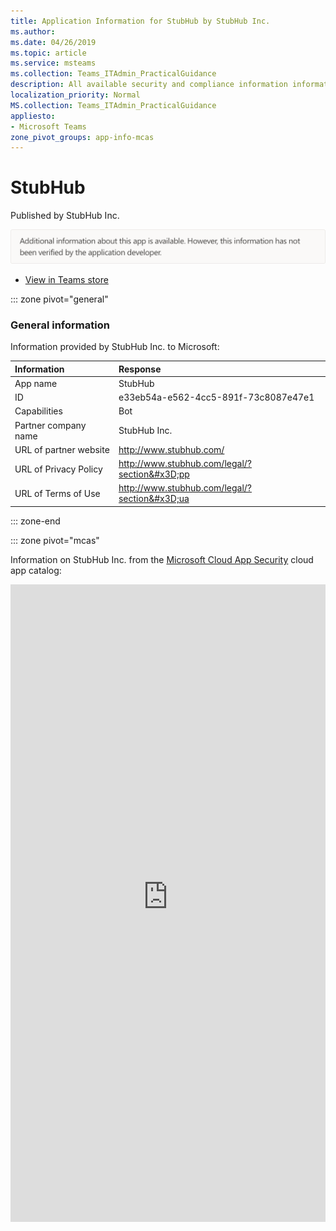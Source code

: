 ```yaml
---
title: Application Information for StubHub by StubHub Inc.
ms.author: 
ms.date: 04/26/2019
ms.topic: article
ms.service: msteams
ms.collection: Teams_ITAdmin_PracticalGuidance
description: All available security and compliance information information for StubHub, its data handling policies, its Microsoft Cloud App Security app catalog information, and security/compliance information in the CSA STAR registry.
localization_priority: Normal
MS.collection: Teams_ITAdmin_PracticalGuidance
appliesto:
- Microsoft Teams
zone_pivot_groups: app-info-mcas
---
```

# StubHub

Published by StubHub Inc.

![Non-attested image](./images/unattested.png)

* <a href="https://teams.microsoft.com/l/app/e33eb54a-e562-4cc5-891f-73c8087e47e1" target="_blank">View in Teams store</a>

::: zone pivot="general"

### General information

Information provided by StubHub Inc. to Microsoft:

| **Information** | **Response** |
|:----------------|:-------------|
| App name | StubHub |
| ID | e33eb54a-e562-4cc5-891f-73c8087e47e1 |
| Capabilities | Bot |
| Partner company name | StubHub Inc. |
| URL of partner website | <http://www.stubhub.com/> |
| URL of Privacy Policy | <http://www.stubhub.com/legal/?section&#x3D;pp> |
| URL of Terms of Use | <http://www.stubhub.com/legal/?section&#x3D;ua> |

::: zone-end


::: zone pivot="mcas"

Information on StubHub Inc. from the [Microsoft Cloud App Security](https://www.microsoft.com/en-us/enterprise-mobility-security/cloud-app-security) cloud app catalog:

<iframe height='1020' title='Microsoft Cloud App Security Information' src='https://3ca685143b5b46b4b0e5266dadf2e97c.codepen.website/#/dashboard/26816' frameborder='no'  style='width: 100%;'>

<a href="https://3ca685143b5b46b4b0e5266dadf2e97c.codepen.website/#/dashboard/26816" target="_blank">View in a new tab</a>

::: zone-end

